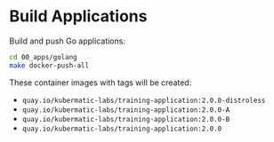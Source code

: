 # Build Applications

Build and push Go applications:

```bash
cd 00_apps/golang
make docker-push-all
```

These container images with tags will be created:

- `quay.io/kubermatic-labs/training-application:2.0.0-distroless`
- `quay.io/kubermatic-labs/training-application:2.0.0-A`
- `quay.io/kubermatic-labs/training-application:2.0.0-B`
- `quay.io/kubermatic-labs/training-application:2.0.0`

